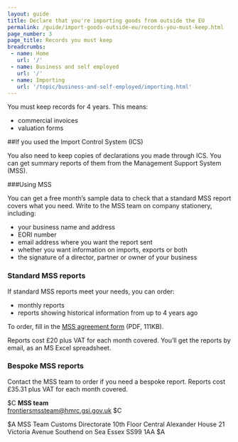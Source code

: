 ```yaml
---
layout: guide
title: Declare that you're importing goods from outside the EU
permalink: /guide/import-goods-outside-eu/records-you-must-keep.html
page_number: 3
page_title: Records you must keep
breadcrumbs:
 - name: Home
   url: '/'
 - name: Business and self employed
   url: '/'
 - name: Importing
   url: '/topic/business-and-self-employed/importing.html'   
---
```


You must keep records for 4 years. This means:

- commercial invoices
- valuation forms

##If you used the Import Control System (ICS)

You also need to keep copies of declarations you made through ICS. You can get summary reports of them from the Management Support System (MSS).

###Using MSS

You can get a free month’s sample data to check that a standard MSS report covers what you need. Write to the MSS team on company stationery, including:

- your business name and address
- EORI number
- email address where you want the report sent
- whether you want information on imports, exports or both
- the signature of a director, partner or owner of your business

### Standard MSS reports

If standard MSS reports meet your needs, you can order:

- monthly  reports
- reports showing historical information from up to 4 years ago

To order, fill in the [MSS agreement form](https://www.gov.uk/government/uploads/system/uploads/attachment_data/file/381489/Agreement_for_the_Sale_of_Management_Support_System__MSS__Data.pdf) (PDF, 111KB). 

Reports cost £20 plus VAT for each month covered. You’ll get the reports by email, as an MS Excel spreadsheet.

### Bespoke MSS reports

Contact the MSS team to order if you need a bespoke report. Reports cost £35.31 plus VAT for each month covered.

$C 
**MSS team**  
<frontiersmssteam@hmrc.gsi.gov.uk>
$C  

$A
MSS Team
Customs Directorate
10th Floor Central
Alexander House
21 Victoria Avenue
Southend on Sea
Essex
SS99 1AA 
$A

